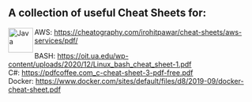 ## A collection of useful Cheat Sheets for:

<img align="left" alt="Java" width="50px" src="https://a0.awsstatic.com/libra-css/images/logos/aws_logo_smile_1200x630.png" /> AWS: https://cheatography.com/irohitpawar/cheat-sheets/aws-services/pdf/ <br/>

BASH: https://oit.ua.edu/wp-content/uploads/2020/12/Linux_bash_cheat_sheet-1.pdf <br/>
C#: https://pdfcoffee.com_c-cheat-sheet-3-pdf-free.pdf </br>
Docker: https://www.docker.com/sites/default/files/d8/2019-09/docker-cheat-sheet.pdf <br/>

